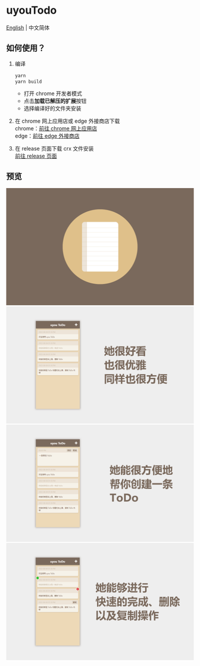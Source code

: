 # uyouTodo
 
[English](https://github.com/tonylu110/uyouTodo) | 中文简体

## 如何使用？

1. 编译
    ``` 
    yarn
    yarn build
    ```
    * 打开 chrome 开发者模式
    * 点击**加载已解压的扩展**按钮
    * 选择编译好的文件夹安装
    
2. 在 chrome 网上应用店或 edge 外接商店下载\
   chrome：[前往 chrome 网上应用店](https://github.com/tonylu110/uyouTodo/releases)\
   edge：[前往 edge 外接商店](https://microsoftedge.microsoft.com/addons/detail/uyou-todo/efmogbhijocfeiaflifgjjkmfhjoplnp)

3. 在 release 页面下载 crx 文件安装\
   [前往 release 页面](https://github.com/tonylu110/uyouTodo/releases)

## 预览
![](../../demo/demo1.png)
![](../../demo/zh_cn/demo2.png)
![](../../demo/zh_cn/demo3.png)
![](../../demo/zh_cn/demo4.png)
